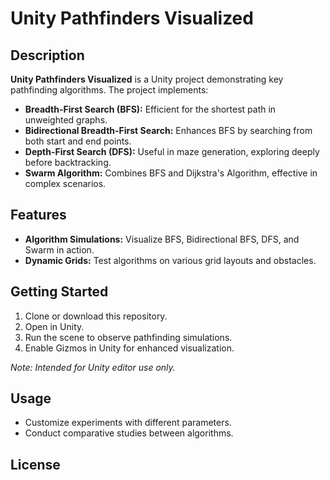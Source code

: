 # Unity Pathfinders Visualized

## Description
**Unity Pathfinders Visualized** is a Unity project demonstrating key pathfinding algorithms. The project implements:
- **Breadth-First Search (BFS):** Efficient for the shortest path in unweighted graphs.
- **Bidirectional Breadth-First Search:** Enhances BFS by searching from both start and end points.
- **Depth-First Search (DFS):** Useful in maze generation, exploring deeply before backtracking.
- **Swarm Algorithm:** Combines BFS and Dijkstra's Algorithm, effective in complex scenarios.

## Features
- **Algorithm Simulations:** Visualize BFS, Bidirectional BFS, DFS, and Swarm in action.
- **Dynamic Grids:** Test algorithms on various grid layouts and obstacles.

## Getting Started
1. Clone or download this repository.
2. Open in Unity.
3. Run the scene to observe pathfinding simulations.
4. Enable Gizmos in Unity for enhanced visualization.

*Note: Intended for Unity editor use only.*

## Usage
- Customize experiments with different parameters.
- Conduct comparative studies between algorithms.

## License
